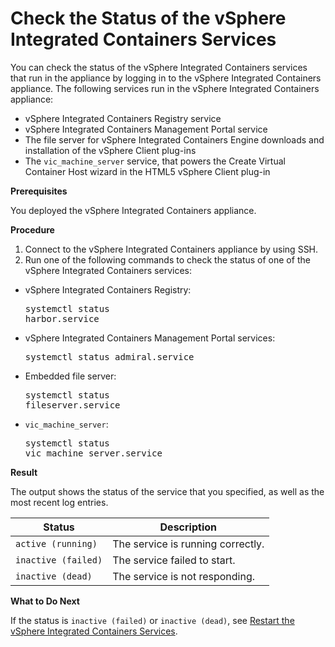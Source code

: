 # Check the Status of the vSphere Integrated Containers Services #

You can check the status of the vSphere Integrated Containers services that run in the appliance by logging in to the vSphere Integrated Containers appliance. The following services run in the vSphere Integrated Containers appliance:

- vSphere Integrated Containers Registry service
- vSphere Integrated Containers Management Portal service
- The file server for vSphere Integrated Containers Engine downloads and installation of the vSphere Client plug-ins
- The `vic_machine_server` service, that powers the Create Virtual Container Host wizard in the HTML5 vSphere Client plug-in

**Prerequisites**

You deployed the vSphere Integrated Containers appliance.

**Procedure**

1. Connect to the vSphere Integrated Containers appliance by using SSH.
2. Run one of the following commands to check the status of one of the vSphere Integrated Containers services:

  - vSphere Integrated Containers Registry: <pre>systemctl status harbor.service</pre>
  - vSphere Integrated Containers Management Portal services: <pre>systemctl status admiral.service</pre>
  - Embedded file server: <pre>systemctl status fileserver.service</pre>
  - `vic_machine_server`: <pre>systemctl status vic_machine_server.service</pre>

**Result**

The output shows the status of the service that you specified, as well as the most recent log entries.

|Status|Description|
|---|---|
|`active (running)`|The service is running correctly.|
|`inactive (failed)`|The service failed to start.|
|`inactive (dead)`|The service is not responding.|

**What to Do Next**

If the status is `inactive (failed)` or `inactive (dead)`, see [Restart the vSphere Integrated Containers Services](restart_services.md).